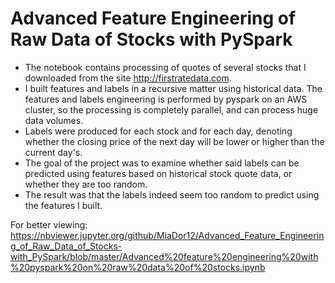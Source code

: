 # Advanced Feature Engineering of Raw Data of Stocks with PySpark

* The notebook contains processing of quotes of several stocks that I downloaded from the site http://firstratedata.com.
* I built features and labels in a recursive matter using historical data. The features and labels engineering is performed by pyspark on an AWS cluster, so the processing is completely parallel, and can process huge data volumes.
* Labels were produced for each stock and for each day, denoting whether the closing price of the next day will be lower or higher than the current day's.
* The goal of the project was to examine whether said labels can be predicted using features based on historical stock quote data, or whether they are too random.
* The result was that the labels indeed seem too random to predict using the features I built.

For better viewing: https://nbviewer.jupyter.org/github/MiaDor12/Advanced_Feature_Engineering_of_Raw_Data_of_Stocks-with_PySpark/blob/master/Advanced%20feature%20engineering%20with%20pyspark%20on%20raw%20data%20of%20stocks.ipynb
